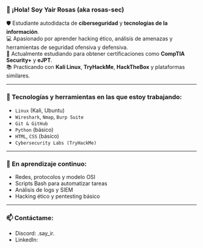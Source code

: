 ### 👋 ¡Hola! Soy Yair Rosas (aka rosas-sec)
🛡️ Estudiante autodidacta de **ciberseguridad** y **tecnologías de la información**.  
💻 Apasionado por aprender hacking ético, análisis de amenazas y herramientas de seguridad ofensiva y defensiva.  
🚀 Actualmente estudiando para obtener certificaciones como **CompTIA Security+** y **eJPT**.  
📚 Practicando con **Kali Linux**, **TryHackMe**, **HackTheBox** y plataformas similares.  

---

### 🧰 Tecnologías y herramientas en las que estoy trabajando:
- `Linux` (Kali, Ubuntu)
- `Wireshark`, `Nmap`, `Burp Suite`
- `Git & GitHub`
- `Python` (básico)
- `HTML`, `CSS` (básico)
- `Cybersecurity Labs (TryHackMe)`

---

### 🌱 En aprendizaje continuo:
- Redes, protocolos y modelo OSI
- Scripts Bash para automatizar tareas
- Análisis de logs y SIEM
- Hacking ético y pentesting básico

---

### 📫 Contáctame:
- Discord: .say_ir.
- LinkedIn: 
